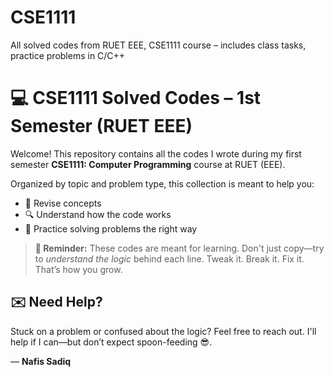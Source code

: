 # CSE1111
All solved codes from RUET EEE, CSE1111 course – includes class tasks, practice problems in C/C++

# 💻 CSE1111 Solved Codes – 1st Semester (RUET EEE)

Welcome! This repository contains all the codes I wrote during my first semester **CSE1111: Computer Programming** course at RUET (EEE).

Organized by topic and problem type, this collection is meant to help you:
- 📘 Revise concepts
- 🔍 Understand how the code works
- 🚀 Practice solving problems the right way

> **📌 Reminder:** These codes are meant for learning. Don't just copy—try to *understand the logic* behind each line. Tweak it. Break it. Fix it. That’s how you grow.

## ✉️ Need Help?
Stuck on a problem or confused about the logic? Feel free to reach out.
I'll help if I can—but don’t expect spoon-feeding 😎.
  
— **Nafis Sadiq**

